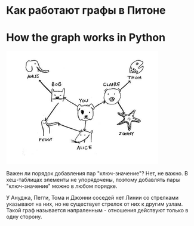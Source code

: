 # Как работают **графы** в Питоне
# How the graph works in Python


![картинка](images/img.png)

Важен ли порядок добавления пар "ключ-значение"? Нет, не важно. В хеш-таблицах элементы не упорядочены, поэтому 
добавлять пары "ключ-значение" можно в любом порядке.



У Ануджа, Пегги, Тома и Джонни соседей нет Линии со стрелками указывают на них, но не существует стрелок от них к 
другим узлам. Такой граф называется напраленным - отношения действуют только в одну сторону. 


